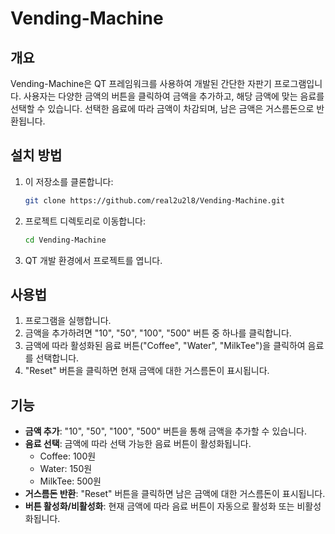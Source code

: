 # Vending-Machine

## 개요
Vending-Machine은 QT 프레임워크를 사용하여 개발된 간단한 자판기 프로그램입니다. 사용자는 다양한 금액의 버튼을 클릭하여 금액을 추가하고, 해당 금액에 맞는 음료를 선택할 수 있습니다. 선택한 음료에 따라 금액이 차감되며, 남은 금액은 거스름돈으로 반환됩니다.

## 설치 방법
1. 이 저장소를 클론합니다:
   ```bash
   git clone https://github.com/real2u2l8/Vending-Machine.git
   ```
2. 프로젝트 디렉토리로 이동합니다:
   ```bash
   cd Vending-Machine
   ```
3. QT 개발 환경에서 프로젝트를 엽니다.

## 사용법
1. 프로그램을 실행합니다.
2. 금액을 추가하려면 "10", "50", "100", "500" 버튼 중 하나를 클릭합니다.
3. 금액에 따라 활성화된 음료 버튼("Coffee", "Water", "MilkTee")을 클릭하여 음료를 선택합니다.
4. "Reset" 버튼을 클릭하면 현재 금액에 대한 거스름돈이 표시됩니다.

## 기능
- **금액 추가**: "10", "50", "100", "500" 버튼을 통해 금액을 추가할 수 있습니다.
- **음료 선택**: 금액에 따라 선택 가능한 음료 버튼이 활성화됩니다.
  - Coffee: 100원
  - Water: 150원
  - MilkTee: 500원
- **거스름돈 반환**: "Reset" 버튼을 클릭하면 남은 금액에 대한 거스름돈이 표시됩니다.
- **버튼 활성화/비활성화**: 현재 금액에 따라 음료 버튼이 자동으로 활성화 또는 비활성화됩니다.